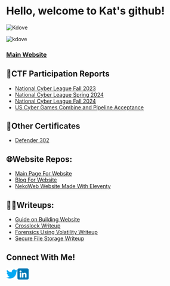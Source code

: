 # Hello, welcome to Kat's github!

![Kdove](https://www.hackthebox.com/badge/image/1377596)

![kdove](https://tryhackme-badges.s3.amazonaws.com/kdove.png)

### [Main Website](https://kdove.moe)
## 🚩CTF Participation Reports
- [National Cyber League Fall 2023](https://cyberskyline.com/report/YWX051V8AED7 )
- [National Cyber League Spring 2024](http://cyberskyline.com/report/NLKARH35B1H1)
- [National Cyber League Fall 2024](cyberskyline.com/report/FT3XER73D88A)
- [US Cyber Games Combine and Pipeline Acceptance](https://www.uscybergames.com/us-cyber-team)
  
## 📜Other Certificates
- [Defender 302](https://www.credential.net/6355f72b-5a6c-43b8-81d5-c640a58a4474)

## 🌐Website Repos:
- [Main Page For Website](https://github.com/Kd0ve/kd0ve.github.io)
- [Blog For Website](https://github.com/Kd0ve/blog)
- [NekoWeb Website Made With Eleventy](https://github.com/Kd0ve/kdove)

## 👩‍💻Writeups:
- [Guide on Building Website](https://www.kdove.moe/blog/p/overview-of-hugo-site-setup/)
- [Crosslock Writeup](https://www.kdove.moe/blog/p/crosslock/)
- [Forensics Using Volatility Writeup](https://www.kdove.moe/blog/p/forensics-using-volatility/)
- [Secure File Storage Writeup](https://www.kdove.moe/blog/p/secure-file-storage/)

## Connect With Me!
[<img align="left" alt="Kdove | LinkedIn" width="30px" src="twitter.png"  />][twitter]
[<img align="left" alt="Kdove | LinkedIn" width="30px" src="linkedin.png" />][linkedin]

[twitter]: https://x.com/kat_ish_
[linkedin]: https://www.linkedin.com/in/katrina-dube-386ba41a8/
